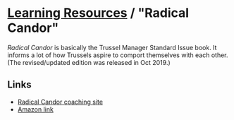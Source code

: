 # [Learning Resources](./README.md) / "Radical Candor"

_Radical Candor_ is basically the Trussel Manager Standard Issue book. It informs a lot of how Trussels aspire to comport themselves with each other. (The revised/updated edition was released in Oct 2019.)

## Links

* [Radical Candor coaching site](https://www.radicalcandor.com/)
* [Amazon link](https://www.amazon.com/Radical-Candor-Revised-Kick-Ass-Humanity/dp/1250235375)
